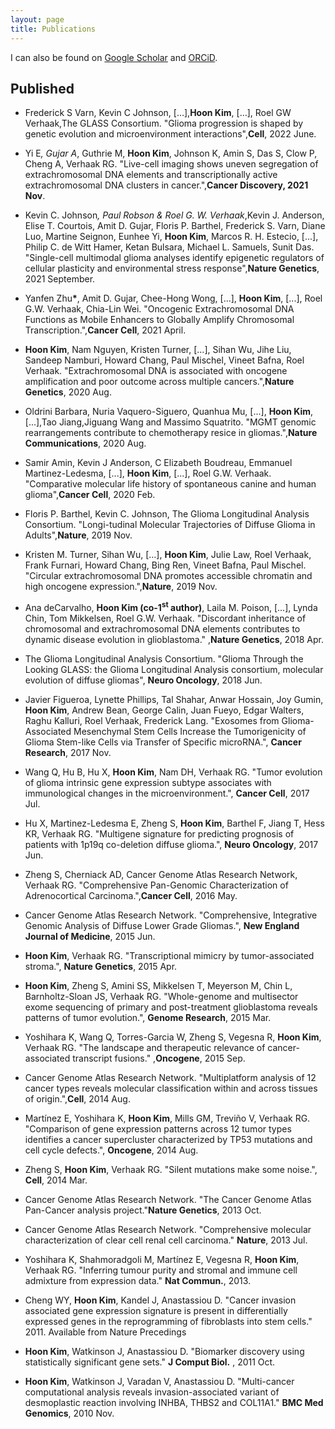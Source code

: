 ```yaml
---
layout: page
title: Publications
---
```



I can also be found on [Google Scholar](https://scholar.google.com/citations?user=foxOEo4AAAAJ&hl=en) and [ORCiD](https://orcid.org/0000-0003-4244-6126).

## **Published**

- Frederick S Varn, Kevin C Johnson, […],__Hoon Kim__, […], Roel GW Verhaak,The GLASS Consortium. "Glioma progression is shaped by genetic evolution and microenvironment interactions",__Cell__, 2022 June.

- Yi E<b>*</b>, Gujar A<b>*</b>, Guthrie M, __Hoon Kim__, Johnson K, Amin S, Das S, Clow P, Cheng A, Verhaak RG. "Live-cell imaging shows uneven segregation of extrachromosomal DNA elements and transcriptionally active extrachromosomal DNA clusters in cancer.",__Cancer Discovery, 2021 Nov__.

- Kevin C. Johnson<b>*</b>, Paul Robson & Roel G. W. Verhaak<b>*</b>,Kevin J. Anderson, Elise T. Courtois, Amit D. Gujar, Floris P. Barthel, Frederick S. Varn, Diane Luo, Martine Seignon, Eunhee Yi, __Hoon Kim__, Marcos R. H. Estecio, [...], Philip C. de Witt Hamer, Ketan Bulsara, Michael L. Samuels, Sunit Das.  "Single-cell multimodal glioma analyses identify epigenetic regulators of cellular plasticity and environmental stress response",__Nature Genetics__, 2021 September.

- Yanfen Zhu<b>*</b>, Amit D. Gujar, Chee-Hong Wong, [...], __Hoon Kim__, [...], Roel G.W. Verhaak, Chia-Lin Wei. "Oncogenic Extrachromosomal DNA Functions as Mobile Enhancers to Globally Amplify Chromosomal Transcription.",__Cancer Cell__, 2021 April.


- __Hoon Kim__, Nam Nguyen, Kristen Turner, [...], Sihan Wu, Jihe Liu, Sandeep Namburi, Howard Chang, Paul Mischel, Vineet Bafna, Roel Verhaak. "Extrachromosomal DNA is associated with oncogene amplification and poor outcome across multiple cancers.",__Nature Genetics__, 2020 Aug.


- Oldrini Barbara, Nuria Vaquero-Siguero, Quanhua Mu, [...], __Hoon Kim__, [...],Tao Jiang,Jiguang Wang and Massimo Squatrito. "MGMT genomic rearrangements contribute to chemotherapy resice in gliomas.",__Nature Communications__, 2020 Aug.


- Samir Amin, Kevin J Anderson, C Elizabeth Boudreau, Emmanuel Martinez-Ledesma, [...], __Hoon Kim__, [...], Roel G.W. Verhaak. "Comparative molecular life history of spontaneous canine and human glioma",__Cancer Cell__, 2020 Feb.


- Floris P. Barthel, Kevin C. Johnson, The Glioma Longitudinal Analysis Consortium. "Longi-tudinal Molecular Trajectories of Diffuse Glioma in Adults",__Nature__, 2019 Nov.


- Kristen M. Turner, Sihan Wu, [...], __Hoon Kim__, Julie Law, Roel Verhaak, Frank Furnari, Howard Chang, Bing Ren, Vineet Bafna, Paul Mischel. "Circular extrachromosomal DNA promotes accessible chromatin and high oncogene expression.",__Nature__, 2019 Nov.


- Ana deCarvalho, __Hoon Kim (co-1<sup>st</sup> author)__, Laila M. Poison, [...], Lynda Chin, Tom Mikkelsen, Roel G.W. Verhaak.  "Discordant inheritance of chromosomal and extrachromosomal DNA elements contributes to dynamic disease evolution in glioblastoma." ,__Nature Genetics__, 2018 Apr.


- The Glioma Longitudinal Analysis Consortium. "Glioma Through the Looking GLASS: the Glioma Longitudinal Analysis consortium, molecular evolution of diffuse gliomas", __Neuro Oncology__, 2018 Jun.


- Javier Figueroa, Lynette Phillips, Tal Shahar, Anwar Hossain, Joy Gumin, __Hoon Kim__, Andrew Bean, George Calin, Juan Fueyo, Edgar Walters, Raghu Kalluri, Roel Verhaak, Frederick Lang. "Exosomes from Glioma-Associated Mesenchymal Stem Cells Increase the Tumorigenicity of Glioma Stem-like Cells via Transfer of Specific microRNA.", __Cancer Research__, 2017 Nov.


- Wang Q, Hu B, Hu X, __Hoon Kim__, Nam DH, Verhaak RG. "Tumor evolution of glioma intrinsic gene expression subtype associates with immunological changes in the microenvironment.", __Cancer Cell__, 2017 Jul.


- Hu X, Martinez-Ledesma E, Zheng S, __Hoon Kim__, Barthel F, Jiang T, Hess KR, Verhaak RG. "Multigene signature for predicting prognosis of patients with 1p19q co-deletion diffuse glioma.", __Neuro Oncology__, 2017 Jun.


- Zheng S, Cherniack AD, Cancer Genome Atlas Research Network, Verhaak RG. "Comprehensive Pan-Genomic Characterization of Adrenocortical Carcinoma.",__Cancer Cell__, 2016 May.


- Cancer Genome Atlas Research Network. "Comprehensive, Integrative Genomic Analysis of Diffuse Lower Grade Gliomas.", __New England Journal of Medicine__, 2015 Jun.


- __Hoon Kim__, Verhaak RG. "Transcriptional mimicry by tumor-associated stroma.", __Nature Genetics__, 2015 Apr.


- __Hoon Kim__, Zheng S, Amini SS, Mikkelsen T, Meyerson M, Chin L, Barnholtz-Sloan JS, Verhaak RG. "Whole-genome and multisector exome sequencing of primary and post-treatment glioblastoma reveals patterns of tumor evolution.", __Genome Research__, 2015 Mar.


- Yoshihara K, Wang Q, Torres-Garcia W, Zheng S, Vegesna R, __Hoon Kim__, Verhaak RG. "The landscape and therapeutic relevance of cancer-associated transcript fusions."  ,__Oncogene__, 2015 Sep.


- Cancer Genome Atlas Research Network. "Multiplatform analysis of 12 cancer types reveals molecular classification within and across tissues of origin.",__Cell__, 2014 Aug.


- Martínez E, Yoshihara K, __Hoon Kim__, Mills GM, Treviño V, Verhaak RG. "Comparison of gene expression patterns across 12 tumor types identifies a cancer supercluster characterized by TP53 mutations and cell cycle defects.", __Oncogene__, 2014 Aug.


- Zheng S, __Hoon Kim__, Verhaak RG. "Silent mutations make some noise.", __Cell__, 2014 Mar.


- Cancer Genome Atlas Research Network. "The Cancer Genome Atlas Pan-Cancer analysis project."__Nature Genetics__, 2013 Oct.


- Cancer Genome Atlas Research Network. "Comprehensive molecular characterization of clear cell renal cell carcinoma." __Nature__, 2013 Jul.


- Yoshihara K, Shahmoradgoli M, Martínez E, Vegesna R, __Hoon Kim__, Verhaak RG. "Inferring tumour purity and stromal and immune cell admixture from expression data." __Nat Commun.__, 2013.


- Cheng WY, __Hoon Kim__, Kandel J, Anastassiou D. "Cancer invasion associated gene expression signature is present in differentially expressed genes in the reprogramming of fibroblasts into stem cells." 2011. Available from Nature Precedings


- __Hoon Kim__, Watkinson J, Anastassiou D. "Biomarker discovery using statistically significant gene sets." __J Comput Biol.__ , 2011 Oct.


- __Hoon Kim__, Watkinson J, Varadan V, Anastassiou D. "Multi-cancer computational analysis reveals invasion-associated variant of desmoplastic reaction involving INHBA, THBS2 and COL11A1." __BMC Med Genomics__, 2010 Nov.



<!--
<img src="../img/conference-paper.png" height="20px">]
Hoon Kim, Nam Nguyen, Kristen Turner, [...], Sihan Wu, Jihe Liu, Sandeep Namburi, Howard Chang, Paul Mischel, Vineet Bafna, Roel Verhaak. *Extrachromosomal DNA is associated with oncogene amplification and poor outcome across multiple cancers*, Nature Genetics, 2020 Aug., Impact Factor: 27.603. [[Preprint&#8594;]](https://arxiv.org/abs/2101.04356)

<img src="../img/conference-paper.png" height="20px">
D. Nguyen, A.Overwijk, C.Hauff, R.B. Trieschnigg, D. Hiemstra, F.M.G. de Jong,
*WikiTranslate: Query Translation for Cross-lingual Information Retrieval using only Wikipedia*, CLEF 2008, pp. 58 - 65, 2008.
[[Springer&#8594;]](http://link.springer.com/chapter/10.1007%2F978-3-642-04447-2_6)
[[PDF Preprint&#8594;]](../documents/publications/CLEF2008-nguyen.pdf)
-->
